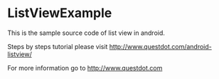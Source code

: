 # ListViewExample

This is the sample source code of list view in android.

Steps by steps tutorial please visit http://www.questdot.com/android-listview/

For more information go to http://www.questdot.com
